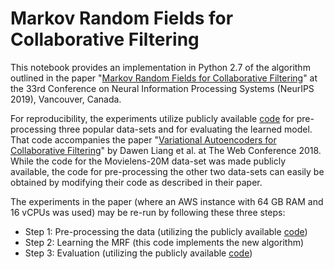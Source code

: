 # Markov Random Fields for Collaborative Filtering

This notebook provides an implementation in Python 2.7 of the algorithm outlined in the paper 
"[Markov Random Fields for Collaborative Filtering](https://arxiv.org/abs/1910.09645)" 
at the 33rd Conference on Neural Information Processing Systems (NeurIPS 2019), Vancouver, Canada.

For reproducibility, the experiments utilize publicly available [code](https://github.com/dawenl/vae_cf) for pre-processing three popular data-sets and for evaluating the learned model. That code accompanies the paper "[Variational Autoencoders for Collaborative Filtering](https://arxiv.org/abs/1802.05814)" by Dawen Liang et al. at The Web Conference 2018. While the code for the Movielens-20M data-set was made publicly available, the code for pre-processing the other two data-sets can easily be obtained by modifying their code as described in their paper.

The experiments in the paper (where an AWS instance with 64 GB RAM and 16 vCPUs was used) may be re-run by following these three steps:
- Step 1: Pre-processing the data (utilizing the publicly available [code](https://github.com/dawenl/vae_cf))
- Step 2: Learning the MRF (this code implements the new algorithm)
- Step 3: Evaluation (utilizing the publicly available [code](https://github.com/dawenl/vae_cf))